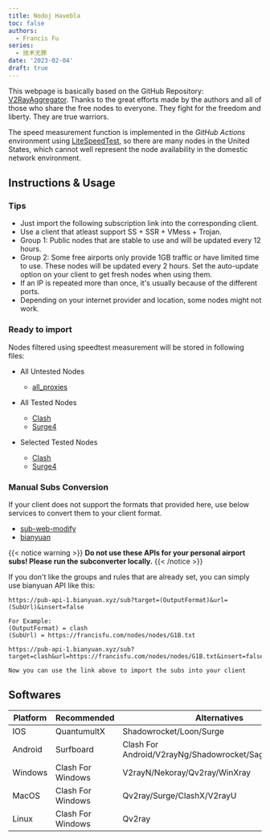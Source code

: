 ```yaml
---
title: Nodoj Havebla
toc: false
authors:
  - Francis Fu
series:
  - 技术无罪
date: '2023-02-04'
draft: true
---
```


This webpage is basically based on the GitHub Repository: [V2RayAggregator](https://github.com/mahdibland/V2RayAggregator/). Thanks to the great efforts made by the authors and all of those who share the free nodes to everyone. They fight for the freedom and liberty. They are true warriors.

<!--more-->

The speed measurement function is implemented in the *GitHub Actions* environment using [LiteSpeedTest](https://github.com/xxf098/LiteSpeedTest), so there are many nodes in the United States, which cannot well represent the node availability in the domestic network environment.

## Instructions & Usage

### Tips

- Just import the following subscription link into the corresponding client.
- Use a client that atleast support SS + SSR + VMess + Trojan.
- Group 1: Public nodes that are stable to use and will be updated every 12 hours.
- Group 2: Some free airports only provide 1GB traffic or have limited time to use. These nodes will be updated every 2 hours. Set the auto-update option on your client to get fresh nodes when using them.
- If an IP is repeated more than once, it's usually because of the different ports.
- Depending on your internet provider and location, some nodes might not work.

### Ready to import

Nodes filtered using speedtest measurement will be stored in following files:  

* All Untested Nodes
  - [all_proxies](https://francisfu.com/nodes/all_proxies.yml)

* All Tested Nodes
  - [Clash](https://francisfu.com/nodes/clash_all.yml)
  - [Surge4](https://francisfu.com/nodes/surge_all.ini)

* Selected Tested Nodes
  - [Clash](https://francisfu.com/nodes/clash_part.yml)
  - [Surge4](https://francisfu.com/nodes/surge_part.ini)

### Manual Subs Conversion

If your client does not support the formats that provided here, use below services to convert them to your client format.

- [sub-web-modify](https://sub.v1.mk/)
- [bianyuan](https://bianyuan.xyz/)  

{{< notice warning >}}
**Do not use these APIs for your personal airport subs! Please run the subconverter locally.**
{{< /notice >}}

If you don't like the groups and rules that are already set, you can simply use bianyuan API like this:  

```
https://pub-api-1.bianyuan.xyz/sub?target=(OutputFormat)&url=(SubUrl)&insert=false

For Example:
(OutputFormat) = clash
(SubUrl) = https://francisfu.com/nodes/nodes/G1B.txt

https://pub-api-1.bianyuan.xyz/sub?target=clash&url=https://francisfu.com/nodes/nodes/G1B.txt&insert=false

Now you can use the link above to import the subs into your client
```

## Softwares

| Platform | Recommended       | Alternatives                                    |
|----------|-------------------|-------------------------------------------------|
| IOS      | QuantumultX        | Shadowrocket/Loon/Surge                  |
| Android  | Surfboard         | Clash For Android/V2rayNg/Shadowrocket/SagerNet/Matsuri |
| Windows  | Clash For Windows | V2rayN/Nekoray/Qv2ray/WinXray                   |
| MacOS    | Clash For Windows | Qv2ray/Surge/ClashX/V2rayU                      |
| Linux    | Clash For Windows | Qv2ray                                          |

